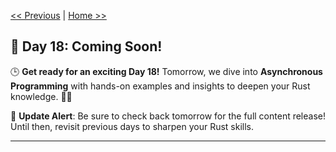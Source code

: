 [<< Previous](../17_Concurrency/17_concurrency.md) | [Home >>](../README.md#-day-1---introduction-to-rust)

## 🚀 Day 18: Coming Soon!

🕒 **Get ready for an exciting Day 18!** Tomorrow, we dive into **Asynchronous Programming** with hands-on examples and insights to deepen your Rust knowledge. 🔧✨

🔔 **Update Alert**: Be sure to check back tomorrow for the full content release! Until then, revisit previous days to sharpen your Rust skills.

---

